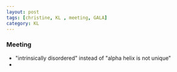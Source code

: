 ```yaml
---
layout: post
tags: [christine, KL , meeting, GALA]
category: KL
---
```


### Meeting
- "intrinsically disordered" instead of "alpha helix is not unique"
- 
